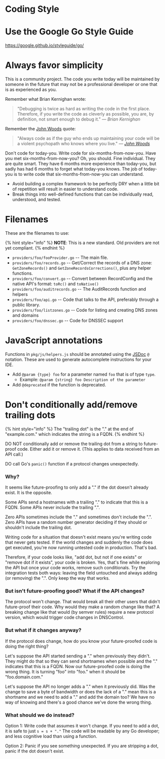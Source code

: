 # Coding Style

# Use the Google Go Style Guide

<https://google.github.io/styleguide/go/>


# Always favor simplicity

This is a community project. The code you write today will be maintained by
someone in the future that may not be a professional developer or one that is
as experienced as you.

Remember what Brian Kernighan wrote:

> "Debugging is twice as hard as writing the
code in the first place. Therefore, if you write the code as cleverly as
possible, you are, by definition, not smart enough to debug it." — _Brian Kernighan_

Remember the [John Woods](http://wiki.c2.com/?CodeForTheMaintainer) quote:

> "Always code as if the guy who ends up maintaining your code will be a violent
psychopath who knows where you live." — _[John Woods](http://wiki.c2.com/?CodeForTheMaintainer)_

Don't code for today-you.  Write code for six-months-from-now-you.  Have you
met six-months-from-now-you? Oh, you should. Fine individual. They are
quite smart. They have 6 months more experience than today-you, but sadly
has had 6 months to forget what today-you knows.  The job of today-you is to
write code that six-months-from-now-you can understand.

* Avoid building a complex framework to be perfectly DRY when a little bit of repetition will result in easier to understand code.
* Break things into well-defined functions that can be individually read, understood, and tested.


# Filenames

These are the filenames to use:

{% hint style="info" %}
**NOTE**: This is a new standard. Old providers are not yet compliant.
{% endhint %}

* `providers/foo/fooProvider.go` -- The main file.
* `providers/foo/records.go` -- Get/Correct the records of a DNS zone: `GetZoneRecords()` and `GetZoneRecordsCorrections()`, plus any helper functions.
* `providers/foo/convert.go` -- Convert between RecordConfig and the native API's format: `toRc()` and `toNative()`
* `providers/foo/auditrecords.go` -- The AuditRecords function and helpers
* `providers/foo/api.go` -- Code that talks to the API, preferably through a public library.
* `providers/foo/listzones.go` -- Code for listing and creating DNS zones and domains
* `providers/foo/dnssec.go` -- Code for DNSSEC support

# JavaScript annotations

Functions in `pkg/js/helpers.js` should be annotated using the
[JSDoc](https://jsdoc.app/tags-param.html) `@` notation. These are used to
generate autocomplete instructions for your IDE.

* Add `@param {type} foo` for a parameter named `foo` that is of type `type`.
  * Example: `@param {string} foo Description of the parameter`
* Add `@deprecated` if the function is deprecated.


# Don't conditionally add/remove trailing dots

{% hint style="info" %}
The "trailing dot" is the "." at the end of "example.com." which indicates the string is a FQDN.
{% endhint %}

DO NOT conditionally add or remove the trailing dot from a string to future-proof code. Either add it or remove it. (This applies to data received from an API call.)

DO call Go's `panic()` function if a protocol changes unexpectedly.

### Why?

It seems like future-proofing to only add a "." if the dot doesn't already exist.  It is the opposite.

Some APIs send a hostnames with a trailing "." to indicate that this is a FQDN.  Some APIs never include the trailing ".".

Zero APIs sometimes include the "." and sometimes don't include the ".". Zero APIs have a random number generator deciding if they should or shouldn't include the trailing dot.

Writing code for a situation that doesn't exist means you're writing code that never gets tested. If the world changes and suddenly the code does get executed, you're now running untested code in production. That's bad.

Therefore, if your code looks like, "add dot, but not if one exists" or "remove dot if it exists", your code is broken.  Yes, that's fine while exploring the API but once your code works, remove such conditionals.  Try the integration tests both ways: leaving the field untouched and always adding (or removing) the ".".  Only keep the way that works.

### But isn't future-proofing good? What if the API changes?

The protocol won't change.  That would break all their other users that didn't future-proof their code. Why would they make a random change like that?  A breaking change like that would (by semver rules) require a new protocol version, which would trigger code changes in DNSControl.

### But what if it changes anyway?

If the protocol does change, how do you know your future-proofed code is doing the right thing?

Let's suppose the API started sending a "." when previously they didn't.  They might do that so they can send shortnames when possible and the "." indicates that this is a FQDN. Now our future-proofed code is doing the wrong thing. It is turning "foo" into "foo." when it should be "foo.domain.com."

Let's suppose the API no longer adds a "." when it previously did. Was the change to save a byte of bandwidth or does the lack of a "." mean this is a shortname and we need to add a "." and add the domain too?  We have no way of knowing and there's a good chance we've done the wrong thing.

### What should we do instead?

Option 1: Write code that assumes it won't change.  If you need to add a dot,
it is safe to just `s = s + "."`   The code will be readable by any Go
developer; and less cognitive load than using a function.

Option 2: Panic if you see something unexpected.  If you are stripping a dot,
panic if the dot doesn't exist.
